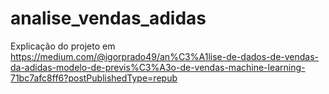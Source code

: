 # analise_vendas_adidas
Explicação do projeto em https://medium.com/@igorprado49/an%C3%A1lise-de-dados-de-vendas-da-adidas-modelo-de-previs%C3%A3o-de-vendas-machine-learning-71bc7afc8ff6?postPublishedType=repub

